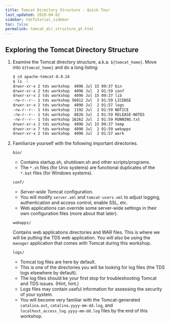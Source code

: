 ```yaml
---
title: Tomcat Directory Structure - Quick Tour
last_updated: 2018-04-02
sidebar: tdsTutorial_sidebar
toc: false
permalink: tomcat_dir_structure_qt.html
---
```


## Exploring the Tomcat Directory Structure

1. Examine the Tomcat directory structure, a.k.a. `${tomcat_home}`.
   Move into `${tomcat_home}` and do a long listing:
    
   ~~~bash
   $ cd apache-tomcat-8.0.24
   $ ls -l
   drwxr-xr-x 2 tds workshop  4096 Jul 15 09:37 bin
   drwxr-xr-x 2 tds workshop  4096 Jul  2 01:59 conf
   drwxr-xr-x 2 tds workshop  4096 Jul 15 09:37 lib
   -rw-r--r-- 1 tds workshop 56812 Jul  2 01:59 LICENSE
   drwxr-xr-x 2 tds workshop  4096 Jul  2 01:57 logs
   -rw-r--r-- 1 tds workshop  1192 Jul  2 01:59 NOTICE
   -rw-r--r-- 1 tds workshop  8826 Jul  2 01:59 RELEASE-NOTES
   -rw-r--r-- 1 tds workshop 16262 Jul  2 01:59 RUNNING.txt
   drwxr-xr-x 2 tds workshop  4096 Jul 15 09:37 temp
   drwxr-xr-x 7 tds workshop  4096 Jul  2 01:59 webapps
   drwxr-xr-x 2 tds workshop  4096 Jul  2 01:57 work
   ~~~

2. Familiarize yourself with the following important directories.

   `bin/`

   * Contains startup.sh, shutdown.sh and other scripts/programs.
   * The `*.sh` files (for Unix systems) are functional duplicates of the `*.bat` files (for Windows systems).

   `conf/`

   * _Server-wide_ Tomcat configuration.
   * You will modify `server.xml` and `tomcat-users.xml` to adjust logging, authentication and access control, enable SSL, etc.
   * Web applications can override some server-wide settings in their own configuration files (more about that later).

   `webapps/`

   Contains web applications directories and WAR files.
   This is where we will be putting the TDS web application.
   You will also be using the `manager` application that comes with Tomcat during this workshop.

   `logs/`

   * Tomcat log files are here by default.
   * This is one of the directories you will be looking for log files (the TDS logs elsewhere by default).
   * The log files should be your first stop for troubleshooting Tomcat and TDS issues. (Hint, hint.)
   * Logs files may contain useful information for assessing the security of your system.
   * You will become very familiar with the Tomcat-generated `catalina.out`, `catalina.yyyy-mm-dd.log`, and `localhost_access_log.yyyy-mm-dd.log` files by the end of this workshop.
